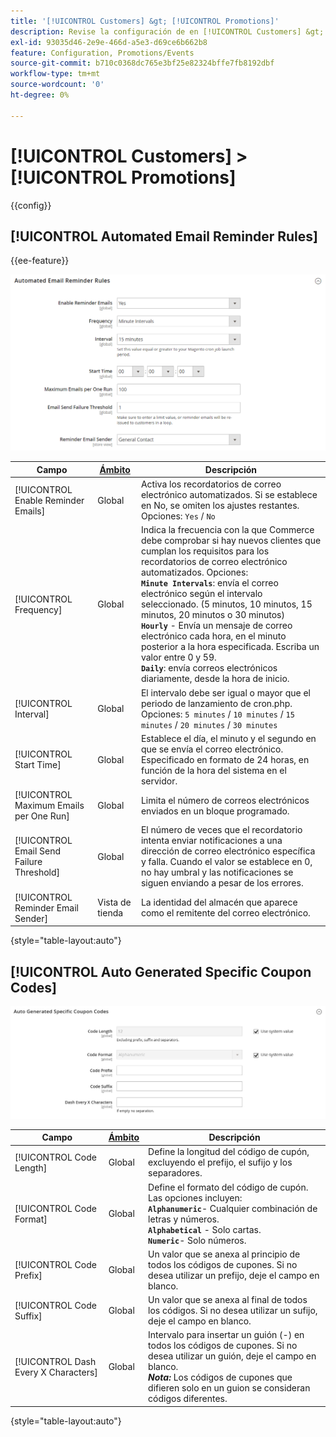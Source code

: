 ```yaml
---
title: '[!UICONTROL Customers] &gt; [!UICONTROL Promotions]'
description: Revise la configuración de en [!UICONTROL Customers] &gt; [!UICONTROL Promotions] de la administración de Commerce.
exl-id: 93035d46-2e9e-466d-a5e3-d69ce6b662b8
feature: Configuration, Promotions/Events
source-git-commit: b710c0368dc765e3bf25e82324bffe7fb8192dbf
workflow-type: tm+mt
source-wordcount: '0'
ht-degree: 0%

---
```


# [!UICONTROL Customers] > [!UICONTROL Promotions]

{{config}}

## [!UICONTROL Automated Email Reminder Rules]

{{ee-feature}}

![Reglas de recordatorio de correo electrónico automatizado](./assets/promotions-automated-email-reminder-rules.png)<!-- zoom -->

<!-- [Automated Email Reminder Rules](https://docs.magento.com/user-guide/marketing/email-reminder-rules-configure.html) -->

| Campo | [Ámbito](../../getting-started/websites-stores-views.md#scope-settings) | Descripción |
|--- |--- |--- |
| [!UICONTROL Enable Reminder Emails] | Global | Activa los recordatorios de correo electrónico automatizados. Si se establece en No, se omiten los ajustes restantes. Opciones: `Yes` / `No` |
| [!UICONTROL Frequency] | Global | Indica la frecuencia con la que Commerce debe comprobar si hay nuevos clientes que cumplan los requisitos para los recordatorios de correo electrónico automatizados. Opciones: <br/>**`Minute Intervals`**: envía el correo electrónico según el intervalo seleccionado. (5 minutos, 10 minutos, 15 minutos, 20 minutos o 30 minutos)<br/>**`Hourly`** - Envía un mensaje de correo electrónico cada hora, en el minuto posterior a la hora especificada. Escriba un valor entre 0 y 59. <br/>**`Daily`**: envía correos electrónicos diariamente, desde la hora de inicio. |
| [!UICONTROL Interval] | Global | El intervalo debe ser igual o mayor que el periodo de lanzamiento de cron.php. Opciones: `5 minutes` / `10 minutes` / `15 minutes` / `20 minutes` / `30 minutes` |
| [!UICONTROL Start Time] | Global | Establece el día, el minuto y el segundo en que se envía el correo electrónico. Especificado en formato de 24 horas, en función de la hora del sistema en el servidor. |
| [!UICONTROL Maximum Emails per One Run] | Global | Limita el número de correos electrónicos enviados en un bloque programado. |
| [!UICONTROL Email Send Failure Threshold] | Global | El número de veces que el recordatorio intenta enviar notificaciones a una dirección de correo electrónico específica y falla. Cuando el valor se establece en 0, no hay umbral y las notificaciones se siguen enviando a pesar de los errores. |
| [!UICONTROL Reminder Email Sender] | Vista de tienda | La identidad del almacén que aparece como el remitente del correo electrónico. |

{style="table-layout:auto"}

## [!UICONTROL Auto Generated Specific Coupon Codes]

![Códigos de cupón específicos generados automáticamente](./assets/promotions-auto-generated-specific-coupon-codes.png)<!-- zoom -->

<!-- [Auto Generated Specific Coupon Codes](https://docs.magento.com/user-guide/marketing/price-rules-cart-coupon-code-configure.md  -->

| Campo | [Ámbito](../../getting-started/websites-stores-views.md#scope-settings) | Descripción |
|--- |--- |--- |
| [!UICONTROL Code Length] | Global | Define la longitud del código de cupón, excluyendo el prefijo, el sufijo y los separadores. |
| [!UICONTROL Code Format] | Global | Define el formato del código de cupón. Las opciones incluyen: <br/>**`Alphanumeric`**- Cualquier combinación de letras y números.<br/>**`Alphabetical`** - Solo cartas. <br/>**`Numeric`**- Solo números. |
| [!UICONTROL Code Prefix] | Global | Un valor que se anexa al principio de todos los códigos de cupones. Si no desea utilizar un prefijo, deje el campo en blanco. |
| [!UICONTROL Code Suffix] | Global | Un valor que se anexa al final de todos los códigos. Si no desea utilizar un sufijo, deje el campo en blanco. |
| [!UICONTROL Dash Every X Characters] | Global | Intervalo para insertar un guión (-) en todos los códigos de cupones. Si no desea utilizar un guión, deje el campo en blanco. <br/>_**Nota:**_ Los códigos de cupones que difieren solo en un guion se consideran códigos diferentes. |

{style="table-layout:auto"}
